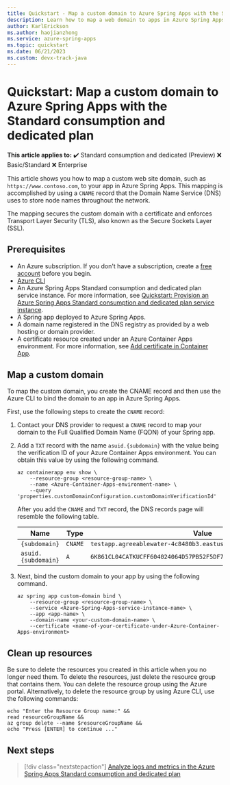 ```yaml
---
title: Quickstart - Map a custom domain to Azure Spring Apps with the Standard consumption and dedicated plan
description: Learn how to map a web domain to apps in Azure Spring Apps.
author: KarlErickson
ms.author: haojianzhong
ms.service: azure-spring-apps
ms.topic: quickstart
ms.date: 06/21/2023
ms.custom: devx-track-java
---
```


# Quickstart: Map a custom domain to Azure Spring Apps with the Standard consumption and dedicated plan

**This article applies to:** ✔️ Standard consumption and dedicated (Preview) ❌ Basic/Standard ❌ Enterprise

 This article shows you how to map a custom web site domain, such as `https://www.contoso.com`, to your app in Azure Spring Apps. This mapping is accomplished by using a `CNAME` record that the Domain Name Service (DNS) uses to store node names throughout the network.

The mapping secures the custom domain with a certificate and enforces Transport Layer Security (TLS), also known as the Secure Sockets Layer (SSL).

## Prerequisites

- An Azure subscription. If you don't have a subscription, create a [free account](https://azure.microsoft.com/free/) before you begin.
- [Azure CLI](/cli/azure/install-azure-cli)
- An Azure Spring Apps Standard consumption and dedicated plan service instance. For more information, see [Quickstart: Provision an Azure Spring Apps Standard consumption and dedicated plan service instance](quickstart-provision-standard-consumption-service-instance.md).
- A Spring app deployed to Azure Spring Apps.
- A domain name registered in the DNS registry as provided by a web hosting or domain provider.
- A certificate resource created under an Azure Container Apps environment. For more information, see [Add certificate in Container App](../../container-apps/custom-domains-certificates.md).

## Map a custom domain

To map the custom domain, you create the CNAME record and then use the Azure CLI to bind the domain to an app in Azure Spring Apps.

First, use the following steps to create the `CNAME` record:

1. Contact your DNS provider to request a `CNAME` record to map your domain to the Full Qualified Domain Name (FQDN) of your Spring app.

1. Add a `TXT` record with the name `asuid.{subdomain}` with the value being the verification ID of your Azure Container Apps environment. You can obtain this value by using the following command.

   ```azurecli
   az containerapp env show \
       --resource-group <resource-group-name> \
       --name <Azure-Container-Apps-environment-name> \
       --query 'properties.customDomainConfiguration.customDomainVerificationId'
   ```

   After you add the `CNAME` and `TXT` record, the DNS records page will resemble the following table.

   | Name                | Type    | Value                                                              |
   |---------------------|---------|--------------------------------------------------------------------|
   | `{subdomain}`       | `CNAME` | `testapp.agreeablewater-4c8480b3.eastus.azurecontainerapps.io`     |
   | `asuid.{subdomain}` | `A`     | `6K861CL04CATKUCFF604024064D57PB52F5DF7B67BC3033BA9808BDA8998U270` |

1. Next, bind the custom domain to your app by using the following command.

   ```azurecli
   az spring app custom-domain bind \
       --resource-group <resource-group-name> \
       --service <Azure-Spring-Apps-service-instance-name> \
       --app <app-name> \
       --domain-name <your-custom-domain-name> \
       --certificate <name-of-your-certificate-under-Azure-Container-Apps-environment>
   ```

## Clean up resources

Be sure to delete the resources you created in this article when you no longer need them. To delete the resources, just delete the resource group that contains them. You can delete the resource group using the Azure portal. Alternatively, to delete the resource group by using Azure CLI, use the following commands:

```azurecli
echo "Enter the Resource Group name:" &&
read resourceGroupName &&
az group delete --name $resourceGroupName &&
echo "Press [ENTER] to continue ..."
```

## Next steps

> [!div class="nextstepaction"]
> [Analyze logs and metrics in the Azure Spring Apps Standard consumption and dedicated plan](./quickstart-analyze-logs-and-metrics-standard-consumption.md)
